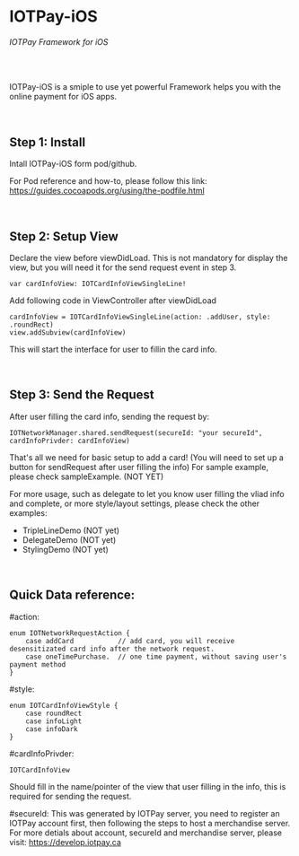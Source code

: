 # IOTPay-iOS
###### IOTPay Framework for iOS
<br />    


IOTPay-iOS is a smiple to use yet powerful Framework helps you with the online payment for iOS apps.

<br />      

## Step 1: Install 
Intall IOTPay-iOS form pod/github.

For Pod reference and how-to, please follow this link:
https://guides.cocoapods.org/using/the-podfile.html



<br />      

## Step 2: Setup View
Declare the view before viewDidLoad. This is not mandatory for display the view, but you will need it for the send request event in step 3.
```
var cardInfoView: IOTCardInfoViewSingleLine!
```

Add following code in ViewController after viewDidLoad

```
cardInfoView = IOTCardInfoViewSingleLine(action: .addUser, style: .roundRect)
view.addSubview(cardInfoView)
```
This will start the interface for user to fillin the card info.



<br />      

## Step 3: Send the Request
After user filling the card info, sending the request by:
```
IOTNetworkManager.shared.sendRequest(secureId: "your secureId", cardInfoPrivder: cardInfoView)
```
That's all we need for basic setup to add a card!
(You will need to set up a button for sendRequest after user filling the info)
For sample example, please check sampleExample. (NOT YET)

For more usage, such as delegate to let you know user filling the vliad info and complete, or more style/layout settings, please check the other examples:
- TripleLineDemo (NOT yet)
- DelegateDemo (NOT yet)
- StylingDemo (NOT yet)




<br />      

## Quick Data reference:
#action: 
```
enum IOTNetworkRequestAction {
	case addCard           // add card, you will receive desensitizated card info after the network request.
	case oneTimePurchase.  // one time payment, without saving user's payment method
}
```


#style: 
```
enum IOTCardInfoViewStyle {
	case roundRect
	case infoLight
	case infoDark
}
```

#cardInfoPrivder: 
```
IOTCardInfoView
```
Should fill in the name/pointer of the view that user filling in the info, this is required for sending the request.

#secureId:
This was generated by IOTPay server, you need to register an IOTPay account first, then following the steps to host a merchandise server.
For more detials about account, secureId and merchandise server, please visit:
https://develop.iotpay.ca


